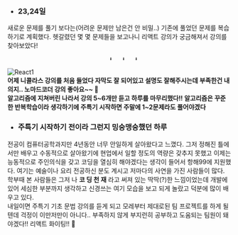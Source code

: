 * ### __23,24일__   
새로운 문제를 풀기 보다는(어려운 문제만 남은건 안 비밀..) 기존에 풀었던 문제를 복습하기로 계획했다. 헷갈렸던 몇 몇 문제들을 보고나니 리액트 강의가 궁금해져서 강의를 찾아보았다!   

                                    ⬇   ⬇   ⬇

![React1](https://user-images.githubusercontent.com/57293780/123123556-e2732a00-d481-11eb-87f7-f9914e864520.PNG)    
__어제 니콜라스 강의를 처음 들었다 자막도 잘 되어있고 설명도 잘해주시는데 부족한건 내 의지.. 노마드코더 강의 좋아요~~ 🤍   
알고리즘에 지쳐버린 나라서 강의 5~6개만 듣고 하루를 마무리했다!! 알고리즘은 꾸준한 반복학습이라 생각하기에 주특기 시작하면 주말에 1~2문제라도 풀어야겠다__   


* ### __주특기 시작하기 전이라 그런지 밍숭맹숭했던 하루__   
전공이 컴퓨터공학과지만 4년동안 너무 안일하게 살아왔다고 느꼈다. 그저 정해진 틀에서만 배우고 수동적으로 살아왔기에 현업에서 일할 정도의 역량은 갖추지 못했고 이제는 능동적으로 주인의식을 갖고 코딩을 열심히 해야겠다는 생각이 들어서 항해99에 지원했다. 여기는 예술이나 요리 전공하신 분도 계시고 저마다의 사연을 가진 사람들이 많다. 학부때 본 사람들은 그저 나 __코 딩 천 재__ 라고 써져 있는 딱딱(?)한 느낌이었는데 개발에 있어 세심한 부분까지 생각하고 신경쓰는 여기 모습을 보고 되게 놀랐고 덕분에 많이 배우고 있다.    
내일이면 주특기 기초 문법 강의를 듣게 되고 모레부터 제대로된 팀 프로젝트를 하게 될텐데 걱정이 이만저만이 아니다.. 부족하지 않게 부지런히 공부하고 도움되는 팀원이 돼야겠다!! 리액트 화이팅!! 💪 
